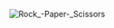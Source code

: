 ![Rock_-_Paper_-_Scissors](https://user-images.githubusercontent.com/88459146/223560909-2eac46a0-4807-4157-adfe-cfb227bcac7f.png)

